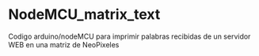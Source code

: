 # NodeMCU_matrix_text
Codigo arduino/nodeMCU para imprimir palabras recibidas de un servidor WEB en una matriz de NeoPixeles
